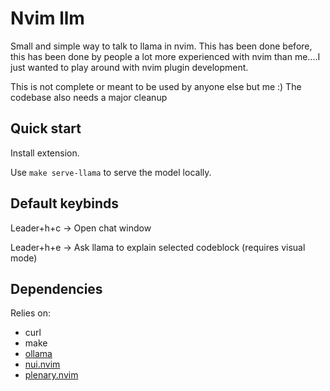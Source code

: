 # Nvim llm

Small and simple way to talk to llama in nvim.
This has been done before, this has been done by people a lot more experienced with nvim than me....I just wanted to play around with nvim plugin development.

This is not complete or meant to be used by anyone else but me :) The codebase also needs a major cleanup

## Quick start

Install extension.

Use `make serve-llama` to serve the model locally.

## Default keybinds

Leader+h+c -> Open chat window

Leader+h+e -> Ask llama to explain selected codeblock (requires visual mode)

## Dependencies

Relies on:

- curl
- make
- [ollama](https://ollama.com/)
- [nui.nvim](https://github.com/MunifTanjim/nui.nvim/tree/main)
- [plenary.nvim](https://github.com/nvim-lua/plenary.nvim/)
